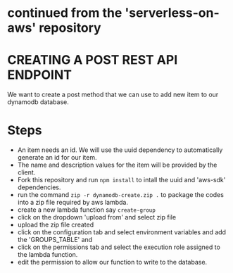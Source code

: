 # continued from the 'serverless-on-aws' repository

# CREATING A POST REST API ENDPOINT
We want to create a post method that we can use to add new item to our dynamodb database.

# Steps
- An item needs an id. We will use the uuid dependency to automatically generate an id for our item.
- The name and description values for the item will be provided by the client.
- Fork this repository and run `npm install` to intall the uuid and 'aws-sdk' dependencies.
- run the command `zip -r dynamodb-create.zip .` to package the codes into a zip file required by aws lambda.
- create a new lambda function say `create-group`
- click on the dropdown 'upload from' and select zip file
- upload the zip file created
- click on the configuration tab and select environment variables and add the 'GROUPS_TABLE' and <name of the dynamodb table>
- click on the permissions tab and select the execution role assigned to the lambda function.
- edit the permission to allow our function to write to the database.



